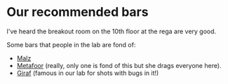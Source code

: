 # Our recommended bars

I've heard the breakout room on the 10th floor at the rega are very good.

Some bars that people in the lab are fond of:

-   [Malz](https://maps.app.goo.gl/9fJxF2T5ZEFBVTpy7)
-   [Metafoor](https://maps.app.goo.gl/ySan7TcTM72eVGXQ6) (really, only one is fond of this but she drags everyone here).
-   [Giraf](https://maps.app.goo.gl/pMujoQdiuQQYFBA17) (famous in our lab for shots with bugs in it!)
